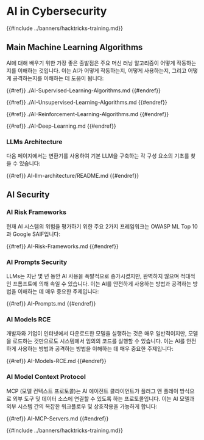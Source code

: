# AI in Cybersecurity

{{#include ../banners/hacktricks-training.md}}

## Main Machine Learning Algorithms

AI에 대해 배우기 위한 가장 좋은 출발점은 주요 머신 러닝 알고리즘이 어떻게 작동하는지를 이해하는 것입니다. 이는 AI가 어떻게 작동하는지, 어떻게 사용하는지, 그리고 어떻게 공격하는지를 이해하는 데 도움이 됩니다:

{{#ref}}
./AI-Supervised-Learning-Algorithms.md
{{#endref}}

{{#ref}}
./AI-Unsupervised-Learning-Algorithms.md
{{#endref}}

{{#ref}}
./AI-Reinforcement-Learning-Algorithms.md
{{#endref}}

{{#ref}}
./AI-Deep-Learning.md
{{#endref}}

### LLMs Architecture

다음 페이지에서는 변환기를 사용하여 기본 LLM을 구축하는 각 구성 요소의 기초를 찾을 수 있습니다:

{{#ref}}
AI-llm-architecture/README.md
{{#endref}}

## AI Security

### AI Risk Frameworks

현재 AI 시스템의 위험을 평가하기 위한 주요 2가지 프레임워크는 OWASP ML Top 10과 Google SAIF입니다:

{{#ref}}
AI-Risk-Frameworks.md
{{#endref}}

### AI Prompts Security

LLMs는 지난 몇 년 동안 AI 사용을 폭발적으로 증가시켰지만, 완벽하지 않으며 적대적인 프롬프트에 의해 속일 수 있습니다. 이는 AI를 안전하게 사용하는 방법과 공격하는 방법을 이해하는 데 매우 중요한 주제입니다:

{{#ref}}
AI-Prompts.md
{{#endref}}

### AI Models RCE

개발자와 기업이 인터넷에서 다운로드한 모델을 실행하는 것은 매우 일반적이지만, 모델을 로드하는 것만으로도 시스템에서 임의의 코드를 실행할 수 있습니다. 이는 AI를 안전하게 사용하는 방법과 공격하는 방법을 이해하는 데 매우 중요한 주제입니다:

{{#ref}}
AI-Models-RCE.md
{{#endref}}

### AI Model Context Protocol

MCP (모델 컨텍스트 프로토콜)는 AI 에이전트 클라이언트가 플러그 앤 플레이 방식으로 외부 도구 및 데이터 소스에 연결할 수 있도록 하는 프로토콜입니다. 이는 AI 모델과 외부 시스템 간의 복잡한 워크플로우 및 상호작용을 가능하게 합니다:

{{#ref}}
AI-MCP-Servers.md
{{#endref}}

{{#include ../banners/hacktricks-training.md}}
